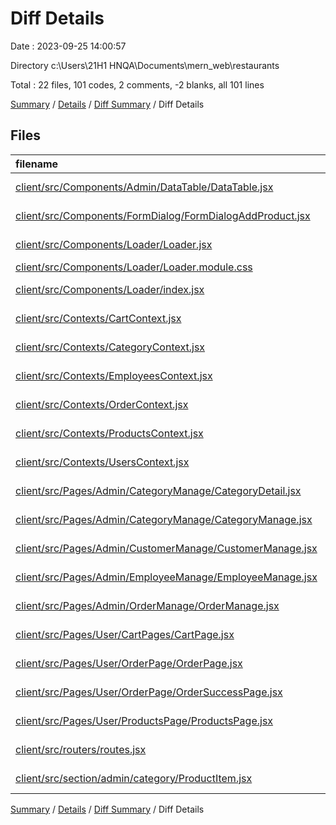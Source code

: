# Diff Details

Date : 2023-09-25 14:00:57

Directory c:\\Users\\21H1 HNQA\\Documents\\mern_web\\restaurants

Total : 22 files,  101 codes, 2 comments, -2 blanks, all 101 lines

[Summary](results.md) / [Details](details.md) / [Diff Summary](diff.md) / Diff Details

## Files
| filename | language | code | comment | blank | total |
| :--- | :--- | ---: | ---: | ---: | ---: |
| [client/src/Components/Admin/DataTable/DataTable.jsx](/client/src/Components/Admin/DataTable/DataTable.jsx) | JavaScript JSX | 3 | 0 | 0 | 3 |
| [client/src/Components/FormDialog/FormDialogAddProduct.jsx](/client/src/Components/FormDialog/FormDialogAddProduct.jsx) | JavaScript JSX | 2 | 1 | 0 | 3 |
| [client/src/Components/Loader/Loader.jsx](/client/src/Components/Loader/Loader.jsx) | JavaScript JSX | 18 | 0 | 3 | 21 |
| [client/src/Components/Loader/Loader.module.css](/client/src/Components/Loader/Loader.module.css) | CSS | 16 | 0 | 1 | 17 |
| [client/src/Components/Loader/index.jsx](/client/src/Components/Loader/index.jsx) | JavaScript JSX | 1 | 0 | 0 | 1 |
| [client/src/Contexts/CartContext.jsx](/client/src/Contexts/CartContext.jsx) | JavaScript JSX | -4 | 0 | -1 | -5 |
| [client/src/Contexts/CategoryContext.jsx](/client/src/Contexts/CategoryContext.jsx) | JavaScript JSX | 7 | 0 | -3 | 4 |
| [client/src/Contexts/EmployeesContext.jsx](/client/src/Contexts/EmployeesContext.jsx) | JavaScript JSX | -4 | 0 | -1 | -5 |
| [client/src/Contexts/OrderContext.jsx](/client/src/Contexts/OrderContext.jsx) | JavaScript JSX | -6 | 0 | -2 | -8 |
| [client/src/Contexts/ProductsContext.jsx](/client/src/Contexts/ProductsContext.jsx) | JavaScript JSX | -4 | 0 | -1 | -5 |
| [client/src/Contexts/UsersContext.jsx](/client/src/Contexts/UsersContext.jsx) | JavaScript JSX | -4 | 0 | -2 | -6 |
| [client/src/Pages/Admin/CategoryManage/CategoryDetail.jsx](/client/src/Pages/Admin/CategoryManage/CategoryDetail.jsx) | JavaScript JSX | 24 | 0 | 0 | 24 |
| [client/src/Pages/Admin/CategoryManage/CategoryManage.jsx](/client/src/Pages/Admin/CategoryManage/CategoryManage.jsx) | JavaScript JSX | 4 | 0 | 1 | 5 |
| [client/src/Pages/Admin/CustomerManage/CustomerManage.jsx](/client/src/Pages/Admin/CustomerManage/CustomerManage.jsx) | JavaScript JSX | 20 | 0 | 2 | 22 |
| [client/src/Pages/Admin/EmployeeManage/EmployeeManage.jsx](/client/src/Pages/Admin/EmployeeManage/EmployeeManage.jsx) | JavaScript JSX | 4 | 0 | 1 | 5 |
| [client/src/Pages/Admin/OrderManage/OrderManage.jsx](/client/src/Pages/Admin/OrderManage/OrderManage.jsx) | JavaScript JSX | 4 | 0 | 1 | 5 |
| [client/src/Pages/User/CartPages/CartPage.jsx](/client/src/Pages/User/CartPages/CartPage.jsx) | JavaScript JSX | 5 | 0 | 2 | 7 |
| [client/src/Pages/User/OrderPage/OrderPage.jsx](/client/src/Pages/User/OrderPage/OrderPage.jsx) | JavaScript JSX | 6 | 1 | 2 | 9 |
| [client/src/Pages/User/OrderPage/OrderSuccessPage.jsx](/client/src/Pages/User/OrderPage/OrderSuccessPage.jsx) | JavaScript JSX | -6 | -2 | -3 | -11 |
| [client/src/Pages/User/ProductsPage/ProductsPage.jsx](/client/src/Pages/User/ProductsPage/ProductsPage.jsx) | JavaScript JSX | 9 | 1 | -1 | 9 |
| [client/src/routers/routes.jsx](/client/src/routers/routes.jsx) | JavaScript JSX | 4 | 1 | -1 | 4 |
| [client/src/section/admin/category/ProductItem.jsx](/client/src/section/admin/category/ProductItem.jsx) | JavaScript JSX | 2 | 0 | 0 | 2 |

[Summary](results.md) / [Details](details.md) / [Diff Summary](diff.md) / Diff Details